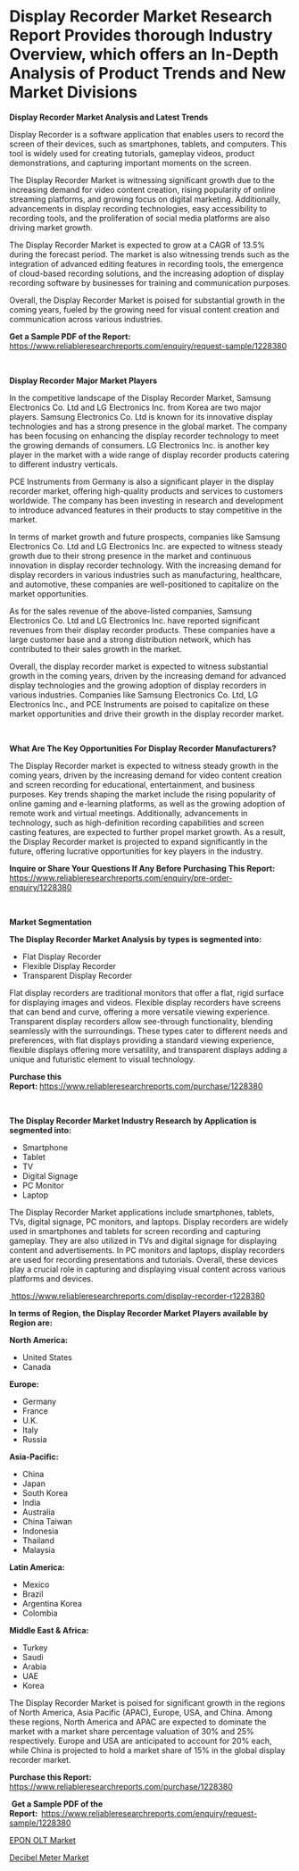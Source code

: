 <p><h1>Display Recorder Market Research Report Provides thorough Industry Overview, which offers an In-Depth Analysis of Product Trends and New Market Divisions</h1></p><p><strong>Display Recorder Market Analysis and Latest Trends</strong></p>
<p><p>Display Recorder is a software application that enables users to record the screen of their devices, such as smartphones, tablets, and computers. This tool is widely used for creating tutorials, gameplay videos, product demonstrations, and capturing important moments on the screen.</p><p>The Display Recorder Market is witnessing significant growth due to the increasing demand for video content creation, rising popularity of online streaming platforms, and growing focus on digital marketing. Additionally, advancements in display recording technologies, easy accessibility to recording tools, and the proliferation of social media platforms are also driving market growth.</p><p>The Display Recorder Market is expected to grow at a CAGR of 13.5% during the forecast period. The market is also witnessing trends such as the integration of advanced editing features in recording tools, the emergence of cloud-based recording solutions, and the increasing adoption of display recording software by businesses for training and communication purposes.</p><p>Overall, the Display Recorder Market is poised for substantial growth in the coming years, fueled by the growing need for visual content creation and communication across various industries.</p></p>
<p><strong>Get a Sample PDF of the Report:&nbsp;</strong> <a href="https://www.reliableresearchreports.com/enquiry/request-sample/1228380">https://www.reliableresearchreports.com/enquiry/request-sample/1228380</a></p>
<p>&nbsp;</p>
<p><strong>Display Recorder Major Market Players</strong></p>
<p><p>In the competitive landscape of the Display Recorder Market, Samsung Electronics Co. Ltd and LG Electronics Inc. from Korea are two major players. Samsung Electronics Co. Ltd is known for its innovative display technologies and has a strong presence in the global market. The company has been focusing on enhancing the display recorder technology to meet the growing demands of consumers. LG Electronics Inc. is another key player in the market with a wide range of display recorder products catering to different industry verticals.</p><p>PCE Instruments from Germany is also a significant player in the display recorder market, offering high-quality products and services to customers worldwide. The company has been investing in research and development to introduce advanced features in their products to stay competitive in the market.</p><p>In terms of market growth and future prospects, companies like Samsung Electronics Co. Ltd and LG Electronics Inc. are expected to witness steady growth due to their strong presence in the market and continuous innovation in display recorder technology. With the increasing demand for display recorders in various industries such as manufacturing, healthcare, and automotive, these companies are well-positioned to capitalize on the market opportunities.</p><p>As for the sales revenue of the above-listed companies, Samsung Electronics Co. Ltd and LG Electronics Inc. have reported significant revenues from their display recorder products. These companies have a large customer base and a strong distribution network, which has contributed to their sales growth in the market.</p><p>Overall, the display recorder market is expected to witness substantial growth in the coming years, driven by the increasing demand for advanced display technologies and the growing adoption of display recorders in various industries. Companies like Samsung Electronics Co. Ltd, LG Electronics Inc., and PCE Instruments are poised to capitalize on these market opportunities and drive their growth in the display recorder market.</p></p>
<p>&nbsp;</p>
<p><strong>What Are The Key Opportunities For Display Recorder Manufacturers?</strong></p>
<p><p>The Display Recorder market is expected to witness steady growth in the coming years, driven by the increasing demand for video content creation and screen recording for educational, entertainment, and business purposes. Key trends shaping the market include the rising popularity of online gaming and e-learning platforms, as well as the growing adoption of remote work and virtual meetings. Additionally, advancements in technology, such as high-definition recording capabilities and screen casting features, are expected to further propel market growth. As a result, the Display Recorder market is projected to expand significantly in the future, offering lucrative opportunities for key players in the industry.</p></p>
<p><strong>Inquire or Share Your Questions If Any Before Purchasing This Report:</strong> <a href="https://www.reliableresearchreports.com/enquiry/pre-order-enquiry/1228380">https://www.reliableresearchreports.com/enquiry/pre-order-enquiry/1228380</a></p>
<p>&nbsp;</p>
<p><strong>Market Segmentation</strong></p>
<p><strong>The Display Recorder Market Analysis by types is segmented into:</strong></p>
<p><ul><li>Flat Display Recorder</li><li>Flexible Display Recorder</li><li>Transparent Display Recorder</li></ul></p>
<p><p>Flat display recorders are traditional monitors that offer a flat, rigid surface for displaying images and videos. Flexible display recorders have screens that can bend and curve, offering a more versatile viewing experience. Transparent display recorders allow see-through functionality, blending seamlessly with the surroundings. These types cater to different needs and preferences, with flat displays providing a standard viewing experience, flexible displays offering more versatility, and transparent displays adding a unique and futuristic element to visual technology.</p></p>
<p><strong>Purchase this Report:&nbsp;</strong><a href="https://www.reliableresearchreports.com/purchase/1228380">https://www.reliableresearchreports.com/purchase/1228380</a></p>
<p>&nbsp;</p>
<p><strong>The Display Recorder Market Industry Research by Application is segmented into:</strong></p>
<p><ul><li>Smartphone</li><li>Tablet</li><li>TV</li><li>Digital Signage</li><li>PC Monitor</li><li>Laptop</li></ul></p>
<p><p>The Display Recorder Market applications include smartphones, tablets, TVs, digital signage, PC monitors, and laptops. Display recorders are widely used in smartphones and tablets for screen recording and capturing gameplay. They are also utilized in TVs and digital signage for displaying content and advertisements. In PC monitors and laptops, display recorders are used for recording presentations and tutorials. Overall, these devices play a crucial role in capturing and displaying visual content across various platforms and devices.</p></p>
<p><a href="https://www.reliableresearchreports.com/display-recorder-r1228380">&nbsp;https://www.reliableresearchreports.com/display-recorder-r1228380</a></p>
<p><strong>In terms of Region, the Display Recorder Market Players available by Region are:</strong></p>
<p>
    <p> <strong> North America: </strong>
        <ul>
            <li>United States</li>
            <li>Canada</li>
        </ul>
        </p> 
    <p> <strong> Europe: </strong>
        <ul>
            <li>Germany</li>
            <li>France</li>
            <li>U.K.</li>
            <li>Italy</li>
            <li>Russia</li>
        </ul>
        </p> 
    <p> <strong> Asia-Pacific: </strong>
        <ul>
            <li>China</li>
            <li>Japan</li>
            <li>South Korea</li>
            <li>India</li>
            <li>Australia</li>
            <li>China Taiwan</li>
            <li>Indonesia</li>
            <li>Thailand</li>
            <li>Malaysia</li>
        </ul>
        </p> 
    <p> <strong> Latin America: </strong>
        <ul>
            <li>Mexico</li>
            <li>Brazil</li>
            <li>Argentina Korea</li>
            <li>Colombia</li>
        </ul>
        </p> 
    <p> <strong> Middle East & Africa: </strong>
        <ul>
            <li>Turkey</li>
            <li>Saudi</li>
            <li>Arabia</li>
            <li>UAE</li>
            <li>Korea</li>
        </ul>
    </p>
    </p>
<p><p>The Display Recorder Market is poised for significant growth in the regions of North America, Asia Pacific (APAC), Europe, USA, and China. Among these regions, North America and APAC are expected to dominate the market with a market share percentage valuation of 30% and 25% respectively. Europe and USA are anticipated to account for 20% each, while China is projected to hold a market share of 15% in the global display recorder market.</p></p>
<p><strong>Purchase this Report: </strong><a href="https://www.reliableresearchreports.com/purchase/1228380">https://www.reliableresearchreports.com/purchase/1228380</a></p>
<p>&nbsp;<strong>Get a Sample PDF of the Report:&nbsp;&nbsp;</strong><a href="https://www.reliableresearchreports.com/enquiry/request-sample/1228380">https://www.reliableresearchreports.com/enquiry/request-sample/1228380</a></p>
<p><strong></strong></p>
<p><p><a href="https://full-wildebeest-80b.notion.site/EPON-OLT-Market-Competitive-Analysis-Market-Trends-and-Forecast-to-2031-a3958f8337d847a1b578c4f600c054cf">EPON OLT Market</a></p><p><a href="https://github.com/okotobwrhuteie/Market-Research-Report-List-2/blob/main/decibel-meter-market.md">Decibel Meter Market</a></p></p>